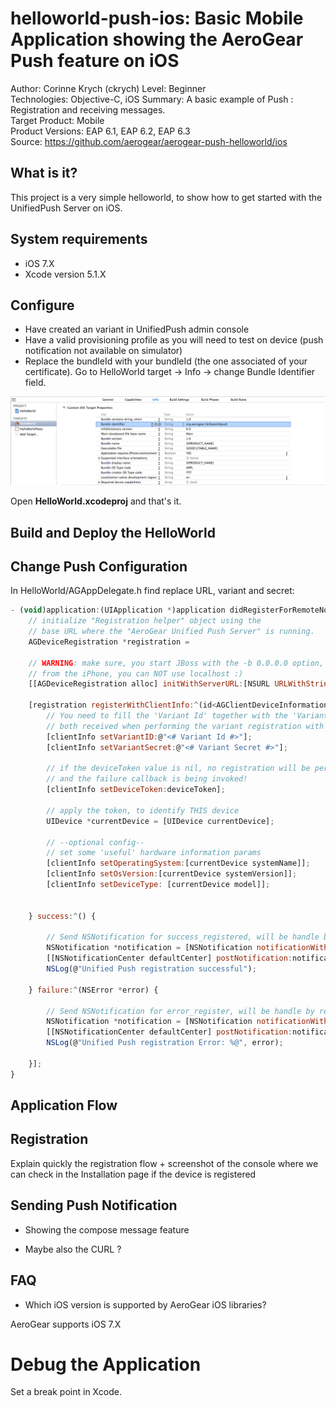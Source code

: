 helloworld-push-ios: Basic Mobile Application showing the AeroGear Push feature on iOS
======================================================================================
Author: Corinne Krych (ckrych)
Level: Beginner  
Technologies: Objective-C, iOS
Summary: A basic example of Push : Registration and receiving messages.  
Target Product: Mobile  
Product Versions: EAP 6.1, EAP 6.2, EAP 6.3  
Source: https://github.com/aerogear/aerogear-push-helloworld/ios

What is it?
-----------

This project is a very simple helloworld, to show how to get started with the UnifiedPush Server on iOS.

System requirements
-------------------
- iOS 7.X
- Xcode version 5.1.X 

Configure 
---------
* Have created an variant in UnifiedPush admin console
* Have a valid provisioning profile as you will need to test on device (push notification not available on simulator)
* Replace the bundleId with your bundleId (the one associated of your certificate). 
Go to HelloWorld target -> Info -> change Bundle Identifier field.

![change helloworld bundle](doc/change-helloworld-bundle.png)

Open **HelloWorld.xcodeproj** and that's it.

Build and Deploy the HelloWorld
-------------------------------

## Change Push Configuration

In HelloWorld/AGAppDelegate.h find replace URL, variant and secret:

```javascript
- (void)application:(UIApplication *)application didRegisterForRemoteNotificationsWithDeviceToken:(NSData *)deviceToken {
    // initialize "Registration helper" object using the
    // base URL where the "AeroGear Unified Push Server" is running.
    AGDeviceRegistration *registration =
    
    // WARNING: make sure, you start JBoss with the -b 0.0.0.0 option, to bind on all interfaces
    // from the iPhone, you can NOT use localhost :)
    [[AGDeviceRegistration alloc] initWithServerURL:[NSURL URLWithString:@"<# URL of the running AeroGear UnifiedPush Server #>"]];

    [registration registerWithClientInfo:^(id<AGClientDeviceInformation> clientInfo) {
        // You need to fill the 'Variant Id' together with the 'Variant Secret'
        // both received when performing the variant registration with the server.
        [clientInfo setVariantID:@"<# Variant Id #>"];
        [clientInfo setVariantSecret:@"<# Variant Secret #>"];
        
        // if the deviceToken value is nil, no registration will be performed
        // and the failure callback is being invoked!
        [clientInfo setDeviceToken:deviceToken];
        
        // apply the token, to identify THIS device
        UIDevice *currentDevice = [UIDevice currentDevice];
        
        // --optional config--
        // set some 'useful' hardware information params
        [clientInfo setOperatingSystem:[currentDevice systemName]];
        [clientInfo setOsVersion:[currentDevice systemVersion]];
        [clientInfo setDeviceType: [currentDevice model]];
        
        
    } success:^() {
        
        // Send NSNotification for success_registered, will be handle by registered AGViewController
        NSNotification *notification = [NSNotification notificationWithName:@"success_registered" object:nil];
        [[NSNotificationCenter defaultCenter] postNotification:notification];
        NSLog(@"Unified Push registration successful");
        
    } failure:^(NSError *error) {
        
        // Send NSNotification for error_register, will be handle by registered AGViewController
        NSNotification *notification = [NSNotification notificationWithName:@"error_register" object:nil];
        [[NSNotificationCenter defaultCenter] postNotification:notification];
        NSLog(@"Unified Push registration Error: %@", error);
        
    }];
}

```


Application Flow
----------------------

## Registration

Explain quickly the registration flow + screenshot of the console where we can check in the Installation page if the device is registered 

## Sending Push Notification

* Showing the compose message feature 

* Maybe also the CURL ? 




FAQ
--------------------

* Which iOS version is supported by AeroGear iOS libraries?

AeroGear supports iOS 7.X


Debug the Application
=====================

Set a break point in Xcode.
